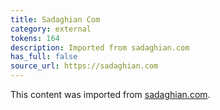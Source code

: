 ```yaml
---
title: Sadaghian Com
category: external
tokens: 164
description: Imported from sadaghian.com
has_full: false
source_url: https://sadaghian.com
---
```


This content was imported from [sadaghian.com](https://sadaghian.com).
